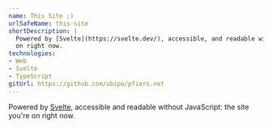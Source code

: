 ```yaml
---
name: This Site ;)
urlSafeName: this-site
shortDescription: |
  Powered by [Svelte](https://svelte.dev/), accessible, and readable without JavaScript: the site you're
  on right now.
technologies:
- Web
- Svelte
- TypeScript
gitUrl: https://github.com/ubipo/pfiers.net
---
```


Powered by [Svelte](/technologies/svelte), accessible and readable without
JavaScript: the site you're on right now.
